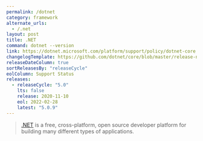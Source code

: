 ```yaml
---
permalink: /dotnet
category: framework
alternate_urls:
  - /.net
layout: post
title: .NET
command: dotnet --version
link: https://dotnet.microsoft.com/platform/support/policy/dotnet-core
changelogTemplate: https://github.com/dotnet/core/blob/master/release-notes/__RELEASE_CYCLE__/__LATEST__/__LATEST__.md
releaseDateColumn: true
sortReleasesBy: "releaseCycle"
eolColumn: Support Status
releases:
  - releaseCycle: "5.0"
    lts: false
    release: 2020-11-10
    eol: 2022-02-28
    latest: "5.0.9"
---
```


> [.NET](https://dotnet.microsoft.com/) is a free, cross-platform, open source developer platform for building many different types of applications.
